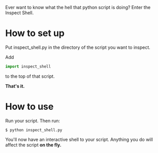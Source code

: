 Ever want to know what the hell that python script is doing?  Enter the
Inspect Shell.

How to set up
=============

Put inspect_shell.py in the directory of the script you want to inspect.

Add

```python
import inspect_shell
```

to the top of that script.

**That's it.**

How to use
==========

Run your script.  Then run:

    $ python inspect_shell.py
    
You'll now have an interactive shell to your script.  Anything you do will
affect the script **on the fly.**